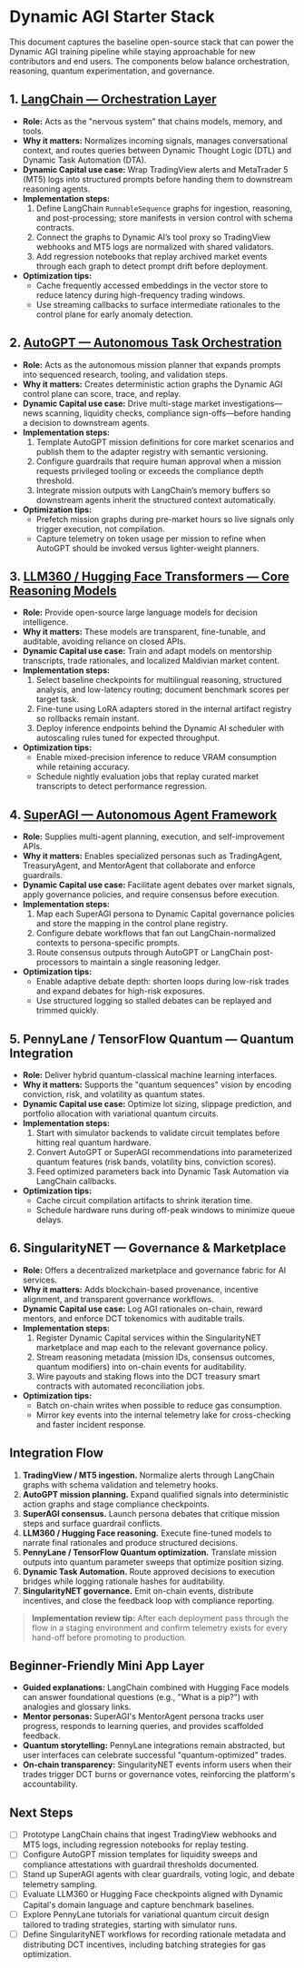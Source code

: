 # Dynamic AGI Starter Stack

This document captures the baseline open-source stack that can power the Dynamic
AGI training pipeline while staying approachable for new contributors and end
users. The components below balance orchestration, reasoning, quantum
experimentation, and governance.

## 1. [LangChain — Orchestration Layer](https://www.langchain.com/)

- **Role:** Acts as the "nervous system" that chains models, memory, and tools.
- **Why it matters:** Normalizes incoming signals, manages conversational
  context, and routes queries between Dynamic Thought Logic (DTL) and Dynamic
  Task Automation (DTA).
- **Dynamic Capital use case:** Wrap TradingView alerts and MetaTrader 5 (MT5)
  logs into structured prompts before handing them to downstream reasoning
  agents.
- **Implementation steps:**
  1. Define LangChain `RunnableSequence` graphs for ingestion, reasoning, and
     post-processing; store manifests in version control with schema contracts.
  2. Connect the graphs to Dynamic AI’s tool proxy so TradingView webhooks and
     MT5 logs are normalized with shared validators.
  3. Add regression notebooks that replay archived market events through each
     graph to detect prompt drift before deployment.
- **Optimization tips:**
  - Cache frequently accessed embeddings in the vector store to reduce latency
    during high-frequency trading windows.
  - Use streaming callbacks to surface intermediate rationales to the control
    plane for early anomaly detection.

## 2. [AutoGPT — Autonomous Task Orchestration](https://github.com/Significant-Gravitas/AutoGPT)

- **Role:** Acts as the autonomous mission planner that expands prompts into
  sequenced research, tooling, and validation steps.
- **Why it matters:** Creates deterministic action graphs the Dynamic AGI control
  plane can score, trace, and replay.
- **Dynamic Capital use case:** Drive multi-stage market investigations—news
  scanning, liquidity checks, compliance sign-offs—before handing a decision to
  downstream agents.
- **Implementation steps:**
  1. Template AutoGPT mission definitions for core market scenarios and publish
     them to the adapter registry with semantic versioning.
  2. Configure guardrails that require human approval when a mission requests
     privileged tooling or exceeds the compliance depth threshold.
  3. Integrate mission outputs with LangChain’s memory buffers so downstream
     agents inherit the structured context automatically.
- **Optimization tips:**
  - Prefetch mission graphs during pre-market hours so live signals only trigger
    execution, not compilation.
  - Capture telemetry on token usage per mission to refine when AutoGPT should
    be invoked versus lighter-weight planners.

## 3. [LLM360 / Hugging Face Transformers — Core Reasoning Models](https://huggingface.co/docs/transformers/index)

- **Role:** Provide open-source large language models for decision intelligence.
- **Why it matters:** These models are transparent, fine-tunable, and auditable,
  avoiding reliance on closed APIs.
- **Dynamic Capital use case:** Train and adapt models on mentorship
  transcripts, trade rationales, and localized Maldivian market content.
- **Implementation steps:**
  1. Select baseline checkpoints for multilingual reasoning, structured
     analysis, and low-latency routing; document benchmark scores per target
     task.
  2. Fine-tune using LoRA adapters stored in the internal artifact registry so
     rollbacks remain instant.
  3. Deploy inference endpoints behind the Dynamic AI scheduler with autoscaling
     rules tuned for expected throughput.
- **Optimization tips:**
  - Enable mixed-precision inference to reduce VRAM consumption while retaining
    accuracy.
  - Schedule nightly evaluation jobs that replay curated market transcripts to
    detect performance regression.

## 4. [SuperAGI — Autonomous Agent Framework](https://github.com/TransformerOptimus/SuperAGI)

- **Role:** Supplies multi-agent planning, execution, and self-improvement APIs.
- **Why it matters:** Enables specialized personas such as TradingAgent,
  TreasuryAgent, and MentorAgent that collaborate and enforce guardrails.
- **Dynamic Capital use case:** Facilitate agent debates over market signals,
  apply governance policies, and require consensus before execution.
- **Implementation steps:**
  1. Map each SuperAGI persona to Dynamic Capital governance policies and store
     the mapping in the control plane registry.
  2. Configure debate workflows that fan out LangChain-normalized contexts to
     persona-specific prompts.
  3. Route consensus outputs through AutoGPT or LangChain post-processors to
     maintain a single reasoning ledger.
- **Optimization tips:**
  - Enable adaptive debate depth: shorten loops during low-risk trades and
    expand debates for high-risk exposures.
  - Use structured logging so stalled debates can be replayed and trimmed
    quickly.

## 5. PennyLane / TensorFlow Quantum — Quantum Integration

- **Role:** Deliver hybrid quantum-classical machine learning interfaces.
- **Why it matters:** Supports the "quantum sequences" vision by encoding
  conviction, risk, and volatility as quantum states.
- **Dynamic Capital use case:** Optimize lot sizing, slippage prediction, and
  portfolio allocation with variational quantum circuits.
- **Implementation steps:**
  1. Start with simulator backends to validate circuit templates before hitting
     real quantum hardware.
  2. Convert AutoGPT or SuperAGI recommendations into parameterized quantum
     features (risk bands, volatility bins, conviction scores).
  3. Feed optimized parameters back into Dynamic Task Automation via LangChain
     callbacks.
- **Optimization tips:**
  - Cache circuit compilation artifacts to shrink iteration time.
  - Schedule hardware runs during off-peak windows to minimize queue delays.

## 6. SingularityNET — Governance & Marketplace

- **Role:** Offers a decentralized marketplace and governance fabric for AI
  services.
- **Why it matters:** Adds blockchain-based provenance, incentive alignment, and
  transparent governance workflows.
- **Dynamic Capital use case:** Log AGI rationales on-chain, reward mentors, and
  enforce DCT tokenomics with auditable trails.
- **Implementation steps:**
  1. Register Dynamic Capital services within the SingularityNET marketplace and
     map each to the relevant governance policy.
  2. Stream reasoning metadata (mission IDs, consensus outcomes, quantum
     modifiers) into on-chain events for auditability.
  3. Wire payouts and staking flows into the DCT treasury smart contracts with
     automated reconciliation jobs.
- **Optimization tips:**
  - Batch on-chain writes when possible to reduce gas consumption.
  - Mirror key events into the internal telemetry lake for cross-checking and
    faster incident response.

## Integration Flow

1. **TradingView / MT5 ingestion.** Normalize alerts through LangChain graphs
   with schema validation and telemetry hooks.
2. **AutoGPT mission planning.** Expand qualified signals into deterministic
   action graphs and stage compliance checkpoints.
3. **SuperAGI consensus.** Launch persona debates that critique mission steps
   and surface guardrail conflicts.
4. **LLM360 / Hugging Face reasoning.** Execute fine-tuned models to narrate
   final rationales and produce structured decisions.
5. **PennyLane / TensorFlow Quantum optimization.** Translate mission outputs
   into quantum parameter sweeps that optimize position sizing.
6. **Dynamic Task Automation.** Route approved decisions to execution bridges
   while logging rationale hashes for auditability.
7. **SingularityNET governance.** Emit on-chain events, distribute incentives,
   and close the feedback loop with compliance reporting.

> **Implementation review tip:** After each deployment pass through the flow in
> a staging environment and confirm telemetry exists for every hand-off before
> promoting to production.

## Beginner-Friendly Mini App Layer

- **Guided explanations:** LangChain combined with Hugging Face models can
  answer foundational questions (e.g., "What is a pip?") with analogies and
  glossary links.
- **Mentor personas:** SuperAGI's MentorAgent persona tracks user progress,
  responds to learning queries, and provides scaffolded feedback.
- **Quantum storytelling:** PennyLane integrations remain abstracted, but user
  interfaces can celebrate successful "quantum-optimized" trades.
- **On-chain transparency:** SingularityNET events inform users when their
  trades trigger DCT burns or governance votes, reinforcing the platform's
  accountability.

## Next Steps

- [ ] Prototype LangChain chains that ingest TradingView webhooks and MT5 logs,
      including regression notebooks for replay testing.
- [ ] Configure AutoGPT mission templates for liquidity sweeps and compliance
      attestations with guardrail thresholds documented.
- [ ] Stand up SuperAGI agents with clear guardrails, voting logic, and debate
      telemetry sampling.
- [ ] Evaluate LLM360 or Hugging Face checkpoints aligned with Dynamic Capital's
      domain language and capture benchmark baselines.
- [ ] Explore PennyLane tutorials for variational quantum circuit design
      tailored to trading strategies, starting with simulator runs.
- [ ] Define SingularityNET workflows for recording rationale metadata and
      distributing DCT incentives, including batching strategies for gas
      optimization.
